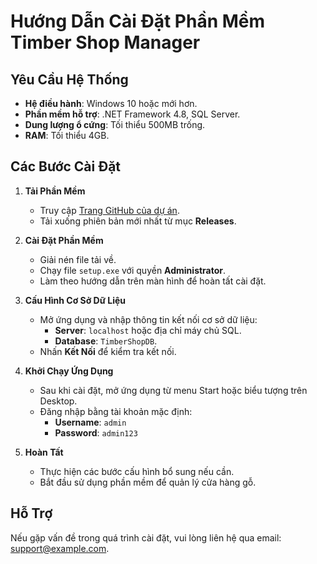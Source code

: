 # Hướng Dẫn Cài Đặt Phần Mềm Timber Shop Manager

## Yêu Cầu Hệ Thống
- **Hệ điều hành**: Windows 10 hoặc mới hơn.
- **Phần mềm hỗ trợ**: .NET Framework 4.8, SQL Server.
- **Dung lượng ổ cứng**: Tối thiểu 500MB trống.
- **RAM**: Tối thiểu 4GB.

## Các Bước Cài Đặt

1. **Tải Phần Mềm**
    - Truy cập [Trang GitHub của dự án](https://github.com/username/TimberShopManager).
    - Tải xuống phiên bản mới nhất từ mục **Releases**.

2. **Cài Đặt Phần Mềm**
    - Giải nén file tải về.
    - Chạy file `setup.exe` với quyền **Administrator**.
    - Làm theo hướng dẫn trên màn hình để hoàn tất cài đặt.

3. **Cấu Hình Cơ Sở Dữ Liệu**
    - Mở ứng dụng và nhập thông tin kết nối cơ sở dữ liệu:
      - **Server**: `localhost` hoặc địa chỉ máy chủ SQL.
      - **Database**: `TimberShopDB`.
    - Nhấn **Kết Nối** để kiểm tra kết nối.

4. **Khởi Chạy Ứng Dụng**
    - Sau khi cài đặt, mở ứng dụng từ menu Start hoặc biểu tượng trên Desktop.
    - Đăng nhập bằng tài khoản mặc định:
      - **Username**: `admin`
      - **Password**: `admin123`

5. **Hoàn Tất**
    - Thực hiện các bước cấu hình bổ sung nếu cần.
    - Bắt đầu sử dụng phần mềm để quản lý cửa hàng gỗ.

## Hỗ Trợ
Nếu gặp vấn đề trong quá trình cài đặt, vui lòng liên hệ qua email: support@example.com.
